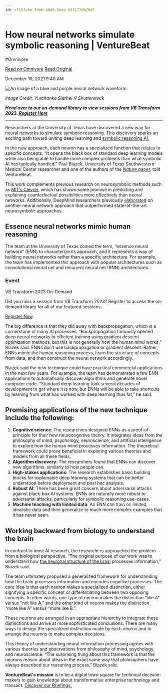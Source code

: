 ```yaml
---
id: cf55fcbe-fdeb-48d0-8eae-b3f177db2bdf
---
```


# How neural networks simulate symbolic reasoning | VentureBeat
#Omnivore

[Read on Omnivore](https://omnivore.app/me/https-venturebeat-com-ai-how-neural-networks-simulate-symbolic-r-1897dac5892)
[Read Original](https://venturebeat.com/ai/how-neural-networks-simulate-symbolic-reasoning)

December 10, 2021 9:40 AM 

![An image of a blue and purple neural network waveform.](https://proxy-prod.omnivore-image-cache.app/750x392,s1z72U5FpSqfTXLJjixvLiSPF2JU8UJ8POeuieikD4BA/https://venturebeat.com/wp-content/uploads/2021/10/shutterstock_1703415496-1.jpg?fit=750%2C392&strip=all)

_Image Credit: Yurchanka Siarhei // Shutterstock_

**_Head over to our on-demand library to view sessions from VB Transform 2023\. [Register Here](https://events.venturebeat.com/transform-2023/?utm%5Fsource=vb&utm%5Fmedium=Boiler&utm%5Fcontent=landingpage&utm%5Fcampaign=T23%5FBoiler)_**

---

Researchers at the University of Texas have discovered a new way for [neural networks](https://venturebeat.com/2021/05/25/the-business-value-of-neural-networks/) to simulate symbolic reasoning. This discovery sparks an exciting path toward uniting deep learning and [symbolic reasoning AI.](https://venturebeat.com/2021/04/02/why-ai-cant-solve-unknown-problems/)

In the new approach, each neuron has a specialized function that relates to specific concepts. “It opens the black box of standard deep learning models while also being able to handle more complex problems than what symbolic AI has typically handled,” Paul Blazek, University of Texas Southwestern Medical Center researcher and one of the authors of the [_Nature_ paper](https://www.nature.com/articles/s43588-021-00132-w), told VentureBeat.

This work complements previous research on neurosymbolic methods such as [MIT’s Clevrer](https://venturebeat.com/2020/04/28/mit-researchers-release-clevrer-to-advance-visual-reasoning-and-neurosymbolic-ai/), which has shown some promise in predicting and explaining counterfactual possibilities more effectively than neural networks. Additionally, DeepMind researchers previously [elaborated](https://venturebeat.com/2020/12/21/deepmind-researchers-claim-neural-networks-can-outperform-neurosymbolic-models-on-visual-tasks/) on another neural network approach that outperformed state-of-the-art neurosymbolic approaches.

## Essence neural networks mimic human reasoning

The team at the University of Texas coined the term, “essence neural network” (ENN) to characterize its approach, and it represents a way of building neural networks rather than a specific architecture. For example, the team has implemented this approach with popular architectures such as convolutional neural net and recurrent neural net (RNN) architectures.

### Event

VB Transform 2023 On-Demand

Did you miss a session from VB Transform 2023? Register to access the on-demand library for all of our featured sessions.

[ Register Now ](https://avolio.swapcard.com/Transform2023/registrations/Start?utm%5Fsource=vb&utm%5Fmedium=incontent&utm%5Fcontent=landingpage&utm%5Fcampaign=T23%5Fincontent) 

The big difference is that they did away with backpropagation, which is a cornerstone of many AI processes. “Backpropagation famously opened deep neural networks to efficient training using gradient descent optimization methods, but this is not generally how the human mind works,” Blazek said. ENNs don’t use backpropagation or gradient descent. Rather, ENNs mimic the human reasoning process, learn the structure of concepts from data, and then construct the neural network accordingly.

Blazek said the new technique could have practical commercial applications in the next few years. For example, the team has demonstrated a few ENN applications to automatically discover algorithms and generate novel computer code. “Standard deep learning took several decades of development to get where it is now, but ENNs will be able to take shortcuts by learning from what has worked with deep learning thus far,” he said.

## Promising applications of the new technique include the following:

1. **Cognitive science**: The researchers designed ENNs as a proof-of-principle for their new neurocognitive theory. It integrates ideas from the philosophy of mind, psychology, neuroscience, and artificial intelligence to explore how the human mind processes information. The theoretical framework could prove beneficial in exploring various theories and models from all these fields.
2. **Algorithm discovery**: The researchers found that ENNs can discover new algorithms, similarly to how people can.
3. **High-stakes applications**: The research establishes basic building blocks for explainable deep learning systems that can be better understood before deployment and _post hoc_ analysis.
4. **Robust AI:** There has been great concern about adversarial attacks against black-box AI systems. ENNs are naturally more robust to adversarial attacks, particularly for symbolic reasoning use-cases.
5. **Machine teaching with limited data**: An ENN can train on limited, idealistic data and then generalize to much more complex examples that it has never seen.

## Working backward from biology to understand the brain

In contrast to most AI research, the researchers approached the problem from a biological perspective. “The original purpose of our work was to understand how [the neuronal structure of the brain](https://venturebeat.com/2021/06/03/a-simple-model-of-the-brain-provides-new-directions-for-ai-research/) processes information,” Blazek said.

The team ultimately proposed a generalized framework for understanding how the brain processes information and encodes cognitive processes. The core idea is that each neuron makes a specialized distinction, either signifying a specific concept or differentiating between two opposing concepts. In other words, one type of neuron makes the distinction “like A” versus “not like A,” and the other kind of neuron makes the distinction “more like A” versus “more like B.”.

These neurons are arranged in an appropriate hierarchy to integrate these distinctions and arrive at more sophisticated conclusions. There are many ways to design the specialized distinction made by each neuron and to arrange the neurons to make complex decisions.

This theory of understanding neural information processing agrees with various theories and observations from philosophy of mind, psychology, and neuroscience. “The surprising thing about this framework is that the neurons reason about ideas in the exact same way that philosophers have always described our reasoning process,” Blazek said.

**VentureBeat's mission** is to be a digital town square for technical decision-makers to gain knowledge about transformative enterprise technology and transact. [Discover our Briefings.](https://info.venturebeat.com/website-preference-center.html?utm%5Fsource=VBsite&utm%5Fmedium=bottomBoilerplate)


